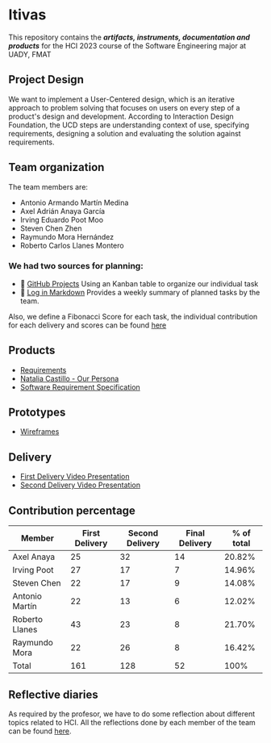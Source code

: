 # Itivas

This repository contains the **_artifacts, instruments, documentation and products_** for the HCI 2023 course of the Software Engineering major at UADY, FMAT

## Project Design

We want to implement a User-Centered design, which is an iterative approach to problem solving that focuses on users on every step of a product's design and development. According to Interaction Design Foundation, the UCD steps are understanding context of use, specifying requirements, designing a solution and evaluating the solution against requirements.

## Team organization

The team members are:

- Antonio Armando Martín Medina
- Axel Adrián Anaya García
- Irving Eduardo Poot Moo
- Steven Chen Zhen
- Raymundo Mora Hernández
- Roberto Carlos Llanes Montero

### We had two sources for planning:

- 📅 [GitHub Projects](https://github.com/users/MaddozS/projects/1/views/5) Using an Kanban table to organize our individual task
- 📅 [Log in Markdown](Planning/Planning.md) Provides a weekly summary of planned tasks by the team.

Also, we define a Fibonacci Score for each task, the individual contribution for each delivery and scores can be found [here](Planning/Metrics.md)

## Products

- [Requirements](Artifacts/Requirements.md)
- [Natalia Castillo - Our Persona](Artifacts/Persona%20Profile.pdf)
- [Software Requirement Specification](https://docs.google.com/document/d/1ixKyyl27_yUNarjqch0HmAOMek8bJX1Y/edit?usp=sharing&ouid=112688572299281125157&rtpof=true&sd=true)

## Prototypes

- [Wireframes](https://www.figma.com/file/27uvw2CDjEvAWJhQnQGpM4/Itivas?node-id=101%3A227&t=0LNd3COhUHOeVRqO-1)

## Delivery

- [First Delivery Video Presentation](https://www.youtube.com/watch?v=l_xnPBCGPp4)
- [Second Delivery Video Presentation](https://youtu.be/mgKs_KRnbRo)

## Contribution percentage

| Member         | First Delivery | Second Delivery | Final Delivery | % of total |
| -------------- | -------------- | --------------- | -------------- | ---------- |
| Axel Anaya     | 25             | 32              | 14             | 20.82%     |
| Irving Poot    | 27             | 17              | 7              | 14.96%     |
| Steven Chen    | 22             | 17              | 9              | 14.08%     |
| Antonio Martín | 22             | 13              | 6              | 12.02%     |
| Roberto Llanes | 43             | 23              | 8              | 21.70%     |
| Raymundo Mora  | 22             | 26              | 8              | 16.42%     |
| Total          | 161            | 128             | 52             | 100%       |

## Reflective diaries

As required by the profesor, we have to do some reflection about different topics related to HCI. All the reflections done by each member of the team can be found [here](https://github.com/MaddozS/hci-fmat/tree/main/Reflections/).
